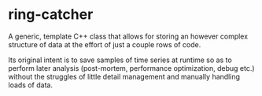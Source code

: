 # ring-catcher
A generic, template C++ class that allows for storing an however complex structure of data at the effort of just a couple rows of code.

Its original intent is to save samples of time series at runtime so as to perform later analysis (post-mortem, performance optimization, debug etc.) without the struggles of little detail management and manually handling loads of data.